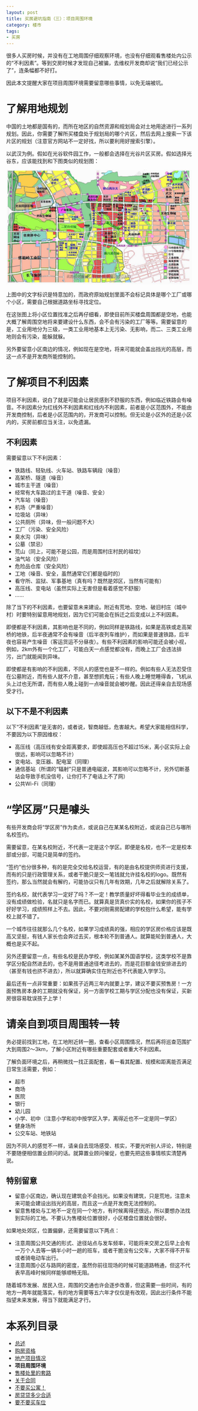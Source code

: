 ```yaml
---
layout: post
title: 买房避坑指南（三）：项目周围环境
category: 楼市
tags:
- 买房
---
```

很多人买房时候，并没有在工地周围仔细观察环境，也没有仔细观看售楼处内公示的“不利因素”。等到交房时候才发现自己被骗，去维权开发商却说“我们已经公示了”，连条幅都不好打。

因此本文提醒大家在项目周围环境需要留意哪些事情，以免无端被坑。
<!-- more -->

# 了解用地规划
中国的土地都是国有的，而所在地区的自然资源和规划局会对土地用途进行一系列规划。因此，你需要了解所买楼盘处于规划局的哪个片区，然后去网上搜索一下该片区的规划（注意官方网站不一定好找，所以要利用好搜索引擎）。

以武汉为例。假如在光谷软件园工作，一般都会选择在光谷片区买房。假如选择光谷东，应该能找到和下图类似的规划图：

![光谷东](/img/2020-12-12-buy-house-3/guanggudong.jpg)

上图中的文字标识是特意加的，而政府原始规划里面不会标记具体是哪个工厂或哪个小区，需要自己根据道路坐标寻找定位。

在这张图上将小区位置找准之后再仔细看，即使目前所买楼盘周围都是空地，也能大概了解周围空地将来要建设什么东西，会不会有污染的工厂等等。需要留意的是，工业用地分为三级，一类工业用地基本上无污染、无影响，而二、三类工业用地则会有污染，能躲就躲。

另外要留意小区南边的情况，例如现在是空地，将来可能就会盖出挡光的高层，而这一点不是开发商所能控制的。

# 了解项目不利因素
项目不利因素，说白了就是可能会让居民感到不舒服的东西，例如临近铁路会有噪音。不利因素分为红线外不利因素和红线内不利因素，前者是小区范围外，不能由开发商控制，后者是小区范围内的，开发商可以控制。但无论是小区外的还是小区内的，买房前都应当关注，以免遗漏。

## 不利因素
需要留意以下不利因素：

* 铁路线、轻轨线、火车站、铁路车辆段（噪音）
* 高架桥、隧道（噪音）
* 城市主干道（噪音）
* 经常有大车路过的主干道（噪音、安全）
* 汽车站（噪音）
* 机场（严重噪音）
* 垃圾站（异味）
* 公共厕所（异味，但一般问题不大）
* 工厂（污染、安全风险）
* 臭水沟（异味）
* 公墓（禁忌）
* 荒山（同上，可能不是公园，而是周围村庄村民的祖坟）
* 油气站（安全风险）
* 危险品仓库（安全风险）
* 工地（噪音、安全，虽然通常它们都是临时的）
* 看守所、监狱、军事基地（真有吗？既然是郊区，当然有可能有）
* 高压线、变电站（虽然实际上无害但是看着感觉不舒服）
* ……

除了当下的不利因素，也要留意未来建设。附近有荒地、空地、破旧村庄（城中村）时要特别留意用地规划，因为它们可能会在拆迁之后变成以上不利因素。

即便都是不利因素，其影响也是不同的，例如同样是铁路线，如果是高铁或走高架桥的地铁，后半夜通常不会有噪音（后半夜列车维护），而如果是普速铁路，后半夜也容易产生噪音（客运货运不分昼夜）。有些不利因素的影响可能还会被小视，例如，2km外有一个化工厂，可能白天一点感觉都没有，而晚上工厂会违法排污，出门就能闻到异味。

即使都是有影响的不利因素，不同人的感觉也是不一样的。例如有些人无法忍受住在公墓附近，而有些人就不介意，甚至想抓鬼玩；有些人晚上睡觉睡得香，飞机从头上过也无所谓，而有些人晚上碰到一点噪音就会被吵醒。因此还得亲自去现场感受才行。

## 以下不是不利因素
以下“不利因素”是无害的，或者说，智商越低，危害越大。希望大家能相信科学，不要因为以下原因维权：

* 高压线（高压线有安全距离要求，即使超高压也不超过15米，离小区实际上会很远，影响可以忽略不计）
* 变电站、变压器、配电室（同理）
* 通信基站（所谓的“辐射”只是普通电磁波，其影响可以忽略不计，另外切断基站会导致手机没信号，让你打不了电话上不了网）
* 公共Wi-Fi（同理）

# “学区房”只是噱头
有些开发商会将“学区房”作为卖点，或说自己在某某名校附近，或说自己已与哪所名校签约。

需要留意，在某名校附近，不代表一定是这个学区。即便是名校，也不一定是校本部或分部，可能只是简单的签约。

“签约”也分很多种，有的是完全交给名校运营，有的是由名校提供师资进行支援，而有的只是行政管理关系，或者干脆只是交一笔钱就允许挂名校的logo。既然有签约，那么当然就会有解约，可能协议只有几年有效期，几年之后就解除关系了。

签约名校，就代表学习一定好了吗？不一定！教学质量好坏得看毕业生的成绩单，没有成绩做检验，名就只是名字而已。就算真是货真价实的名校，如果你的孩子不好好学习，成绩照样上不去。因此，不要对刚需房配建的学校抱什么希望，能有学校上就不错了。

一个城市往往就那么几个名校，如果学习成绩真的强，相应的学区房价格应该是既高又坚挺，有钱人家长也会奔过去买，根本轮不到普通人。就算能轮到普通人，大概也是买不起。

另外还要留意一点，有些名校是民办学校，例如某某外国语学校，这类学校不是靠学区分配自然进去的，也不是用普通途径考进去的，而是花巨额金钱安排进去的（甚至有钱也挤不进去），所以就算确实住在附近也不代表能入学学习。

最后还有一点非常重要：如果孩子近两三年内就要上学，建议不要买预售房！一方面预售房本身的工期就没有保证，另一方面学校工期与学区分配也没有保证，买新房很容易耽误孩子上学！

# 请亲自到项目周围转一转
务必提前找到工地，在工地附近转一圈，查看小区周围情况，然后再将巡查范围扩大到周围2～3km，了解小区附近有哪些重要配套或者重大不利因素。

了解负面环境之后，再稍微找一找正面配套，看一看其配置、规模和距离能否满足日常生活需要，例如：

* 超市
* 商场
* 医院
* 银行
* 幼儿园
* 小学、初中（注意小学和初中按学区入学，离得近也不一定是同一学区）
* 健身场所
* 公交车站、地铁站

因为不同人的感觉不一样，请亲自去现场感受、核实，不要光听别人评论，特别是不要随便相信置业顾问的话。就算置业顾问催促，也要先把这些事情核实清楚再说。

## 特别留意

* 留意小区南边，确认现在建筑会不会挡光。如果没有建筑，只是荒地，注意未来可能会建设出挡光的高层，而且这一点是开发商无法控制的。
* 留意售楼处与工地不一定在同一个地方，有时候离得还很远，所以要想办法找到实际的工地。不要认为售楼处位置很好，小区楼盘位置就会很好。

如果地处郊区，位置偏僻，还需要留意以下两点：

* 注意周围公共交通的形式、途径站点与发车频率，可能将来交房之后早上会有一万个人去等一辆半小时一趟的班车，或者干脆没有公交车，大家不得不开车或者骑电动车出行。
* 注意周围小区与路网的密度，虽然你前往现场的时候可能道路畅通，但这不代表早高峰时候同样能够顺畅无阻。

随着城市发展、居民入住，周围的交通也许会逐步改善，但这需要一些时间，有的地方一两年就能落实，有的地方需要等五六年才仅仅是有改观，因此出行条件不能指望未来发展，得当下就能满足才行。

# 本系列目录
* [总述](/2020/11/22/buy-house-0/)
* [购房资格](/2020/11/29/buy-house-1/)
* [地产项目情况](/2020/12/05/buy-house-2/)
* **项目周围环境**
* [售楼处里的套路](/2020/12/19/buy-house-4/)
* [关于合同](/2020/12/26/buy-house-5)
* [不要买公寓！](/2020/12/28/buy-house-6/)
* [房贷贷多少合适](/2021/07/12/buy-house-7/)
* [要不要买车位](/2021/08/15/buy-house-8/)
